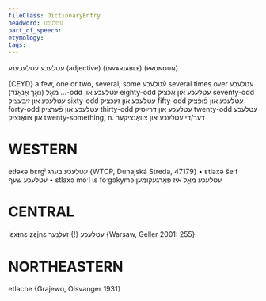 ```yaml
---
fileClass: DictionaryEntry
headword: עטלעכע
part_of_speech: 
etymology: 
tags: 
---
```

עטלעכע
עטלעכענע
(adjective) (ɪɴᴠᴀʀɪᴀʙʟᴇ) (ᴘʀᴏɴᴏᴜɴ)

{CEYD}
a few, one or two, several, some ע֜טלעכע
several times over עטלעכע מאָל (נאָך אַנאַנד)
...-odd עטלעכע און
eighty-odd	עטלעכע און אַכציק
seventy-odd עטלעכע און זיבעציק
sixty-odd עטלעכע און זעכציק
fifty-odd עטלעכע און פֿופֿציק
forty-odd עטלעכע און פֿערציק
thirty-odd עטלעכע און דרײַסיק
twenty-odd	עטלעכע און צוואַנציק
twenty-something, n. דער/די עטלעכע און צוואַנציקער

WESTERN
========

etɫəxə bɛrgʲ עטלעכע בערג {WTCP, Dunajská Streda, 47179}
	•	ɛtlaxə šeˑf עטלעכע שעף
	•	ɛtlaxə moˑl ɩs foˑgəkymə עטלעכע מאָל איז פֿאָרגעקומען

CENTRAL
========

 lɛxᵻnɛ zɛjnɛ עטלעכע {!} זעלנער {Warsaw, Geller 2001: 255}

NORTHEASTERN
==============

etlache {Grajewo, Olsvanger 1931}
